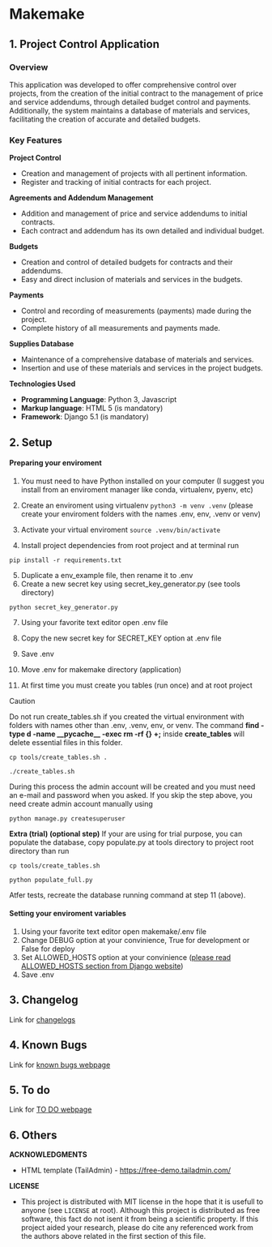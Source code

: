 # Makemake

## 1. Project Control Application

### Overview
This application was developed to offer comprehensive control over projects, from the creation of the initial contract to the management of price and service addendums, through detailed budget control and payments. Additionally, the system maintains a database of materials and services, facilitating the creation of accurate and detailed budgets.

### Key Features

**Project Control**
* Creation and management of projects with all pertinent information.
* Register and tracking of initial contracts for each project.

**Agreements and Addendum Management**
* Addition and management of price and service addendums to initial contracts.
* Each contract and addendum has its own detailed and individual budget.

**Budgets**
* Creation and control of detailed budgets for contracts and their addendums.
* Easy and direct inclusion of materials and services in the budgets.

**Payments**
* Control and recording of measurements (payments) made during the project.
* Complete history of all measurements and payments made.

**Supplies Database**
* Maintenance of a comprehensive database of materials and services.
* Insertion and use of these materials and services in the project budgets.

**Technologies Used**
- **Programming Language**: Python 3, Javascript
- **Markup language**: HTML 5 (is mandatory)
- **Framework**: Django 5.1 (is mandatory)

## 2. Setup

#### Preparing your enviroment

1. You must need to have Python installed on your computer (I suggest you install from an enviroment manager like conda, virtualenv, pyenv, etc)

2. Create an enviroment using virtualenv
```python3 -m venv .venv```
(please create your enviroment folders with the names .env, env, .venv or venv)

3. Activate your virtual enviroment
```source .venv/bin/activate```

4. Install project dependencies from root project and at terminal run

```pip install -r requirements.txt```

5. Duplicate a env_example file, then rename it to .env
6. Create a new secret key using secret_key_generator.py (see tools directory)

```python secret_key_generator.py```

7. Using your favorite text editor open .env file
8. Copy the new secret key for SECRET_KEY option at .env file
9. Save .env
10. Move .env for makemake directory (application)

11. At first time you must create you tables (run once) and at root project

> [!CAUTION]
> Do not run create_tables.sh if you created the virtual environment with folders with names other than .env, .venv, env, or venv. The command **find -type d -name \_\_pycache__ -exec rm -rf {} +;**
inside **create_tables** will delete essential files in this folder.

```cp tools/create_tables.sh .```

```./create_tables.sh```

During this process the admin account will be created and you must need an e-mail and password when you asked.
If you skip the step above, you need create admin account manually using

```python manage.py createsuperuser```

**Extra (trial) (optional step)**
If your are using for trial purpose, you can populate the database, copy populate.py at tools directory to project root directory than run

```cp tools/create_tables.sh```

```python populate_full.py```

Atfer tests, recreate the database running command at step 11 (above).

#### Setting your enviroment variables
1. Using your favorite text editor open makemake/.env file
2. Change DEBUG option at your convinience, True for development or False for deploy
3. Set ALLOWED_HOSTS option at your convinience ([please read ALLOWED_HOSTS section from Django website](https://docs.djangoproject.com/en/5.1/ref/settings/))
4. Save .env

## 3. Changelog

Link for [changelogs](https://github.com/cthadeusantos/makemake/CHANGELOG.md)

## 4. Known Bugs

Link for [known bugs webpage](https://github.com/cthadeusantos/makemake/KNOWNBUGS.md)

## 5. To do

Link for [TO DO webpage](https://github.com/cthadeusantos/makemake/TODO.md)

## 6. Others

**ACKNOWLEDGMENTS**
* HTML template (TailAdmin) - https://free-demo.tailadmin.com/

**LICENSE**
* This project is distributed with MIT license in the hope that it is usefull to anyone (see `LICENSE` at root). Although this project is distributed as free software, this fact do not isent it from being a scientific property. If this project aided your research, please do cite any referenced work from the authors above related in the first section of this file.